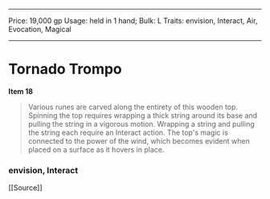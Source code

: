 
---
Price: 19,000 gp
Usage: held in 1 hand;
Bulk: L
Traits: envision, Interact, Air, Evocation, Magical

---

# Tornado Trompo

**Item 18**

> Various runes are carved along the entirety of this wooden top. Spinning the top requires wrapping a thick string around its base and pulling the string in a vigorous motion. Wrapping a string and pulling the string each require an Interact action. The top's magic is connected to the power of the wind, which becomes evident when placed on a surface as it hovers in place.

### envision, Interact    

[[Source]]
